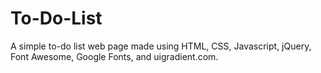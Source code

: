 # To-Do-List

A simple to-do list web page made using HTML, CSS, Javascript, jQuery, Font Awesome, Google Fonts, and uigradient.com.
